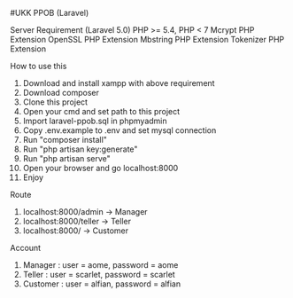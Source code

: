 #UKK PPOB (Laravel)

Server Requirement (Laravel 5.0)
PHP >= 5.4, PHP < 7
Mcrypt PHP Extension
OpenSSL PHP Extension
Mbstring PHP Extension
Tokenizer PHP Extension

How to use this

1. Download and install xampp with above requirement
2. Download composer
3. Clone this project 
4. Open your cmd and set path to this project
5. Import laravel-ppob.sql in phpmyadmin
6. Copy .env.example to .env and set mysql connection
7. Run "composer install"
8. Run "php artisan key:generate"
9. Run "php artisan serve" 
10. Open your browser and go localhost:8000
11. Enjoy

Route
1. localhost:8000/admin -> Manager
1. localhost:8000/teller -> Teller
1. localhost:8000/ -> Customer

Account
1. Manager : user = aome, password = aome
2. Teller : user = scarlet, password = scarlet
3. Customer : user = alfian, password = alfian